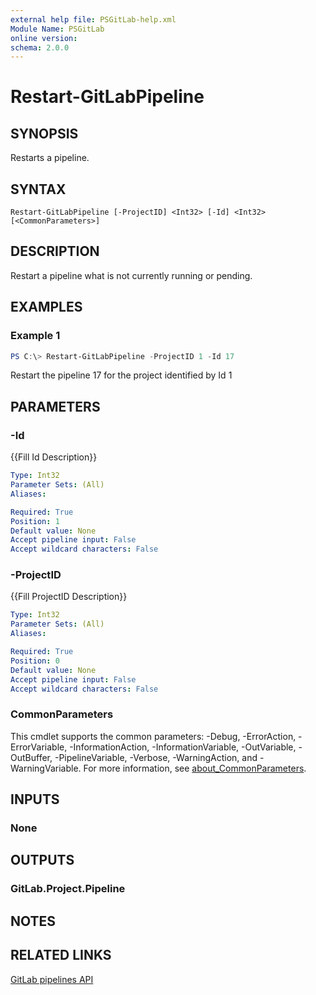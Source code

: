 ```yaml
---
external help file: PSGitLab-help.xml
Module Name: PSGitLab
online version:
schema: 2.0.0
---
```


# Restart-GitLabPipeline

## SYNOPSIS
Restarts a pipeline.

## SYNTAX

```
Restart-GitLabPipeline [-ProjectID] <Int32> [-Id] <Int32> [<CommonParameters>]
```

## DESCRIPTION
Restart a pipeline what is not currently running or pending.

## EXAMPLES

### Example 1
```powershell
PS C:\> Restart-GitLabPipeline -ProjectID 1 -Id 17
```

Restart the pipeline 17 for the project identified by Id 1

## PARAMETERS

### -Id
{{Fill Id Description}}

```yaml
Type: Int32
Parameter Sets: (All)
Aliases:

Required: True
Position: 1
Default value: None
Accept pipeline input: False
Accept wildcard characters: False
```

### -ProjectID
{{Fill ProjectID Description}}

```yaml
Type: Int32
Parameter Sets: (All)
Aliases:

Required: True
Position: 0
Default value: None
Accept pipeline input: False
Accept wildcard characters: False
```

### CommonParameters
This cmdlet supports the common parameters: -Debug, -ErrorAction, -ErrorVariable, -InformationAction, -InformationVariable, -OutVariable, -OutBuffer, -PipelineVariable, -Verbose, -WarningAction, and -WarningVariable. For more information, see [about_CommonParameters](http://go.microsoft.com/fwlink/?LinkID=113216).

## INPUTS

### None

## OUTPUTS

### GitLab.Project.Pipeline

## NOTES

## RELATED LINKS

[GitLab pipelines API](https://docs.gitlab.com/ee/api/pipelines.html)
